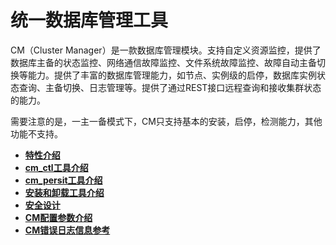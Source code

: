 # 统一数据库管理工具

CM（Cluster Manager）是一款数据库管理模块。支持自定义资源监控，提供了数据库主备的状态监控、网络通信故障监控、文件系统故障监控、故障自动主备切换等能力。提供了丰富的数据库管理能力，如节点、实例级的启停，数据库实例状态查询、主备切换、日志管理等。提供了通过REST接口远程查询和接收集群状态的能力。

需要注意的是，一主一备模式下，CM只支持基本的安装，启停，检测能力，其他功能不支持。

-   **[特性介绍](特性介绍.md)**  
-   **[cm\_ctl工具介绍](cm_ctl工具介绍.md)**  
-   **[cm\_persit工具介绍](cm_persit工具介绍.md)**  
-   **[安装和卸载工具介绍](安装和卸载工具介绍.md)**  
-   **[安全设计](安全设计.md)**  
-   **[CM配置参数介绍](CM配置参数介绍.md)**  
-   **[CM错误日志信息参考](CM错误日志信息参考.md)**  

